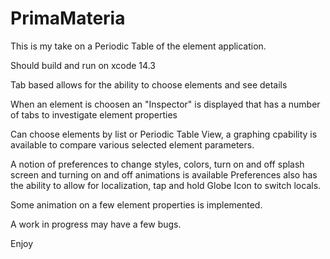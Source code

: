 #  PrimaMateria

This is my take on a Periodic Table of the element application.

Should build and run on xcode 14.3

Tab based allows for the ability to choose elements and see details

When an element is choosen an "Inspector" is displayed that has a number of tabs to investigate element properties

Can choose elements by list or Periodic Table View, a graphing cpability is available to compare various selected element parameters.

A notion of preferences to change styles, colors, turn on and off splash screen and turning on and off animations is available
Preferences also has the ability to allow for localization, tap and hold Globe Icon to switch locals.

Some animation on a few element properties is implemented.


A work in progress may have a few bugs.

Enjoy




